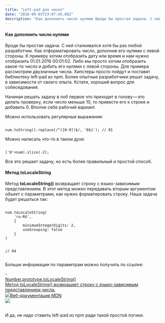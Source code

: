 ```yaml
---
title: "Left-pad для чисел"
date: "2016-09-03T23:07:45.00Z"
description: "Как дополнить число нулями Вроде бы простая задача. С ней сталкивался хотя бы раз любой разработчик. Как отформатировать число, "
---
```


<h4 id="-">Как дополнить число нулями</h4><p>Вроде бы простая задача. С ней сталкивался хотя бы раз любой разработчик. Как отформатировать число, дополнив его нулями с левой стороны. К примеру хотим отобразить дату или время и нам нужно отобразить 01.01.2016 00:01:02. Либо мы просто хотим отобразить какое-то число и добить его нулями с левой стороны. Для примера рассмотрим двузначные числа. Хипстеры просто пойдут и поставят библиотеку left-pad из npm. Более опытные разработчики решат задачу, в зависимости от своего опыта. Кстати, хороший вопрос для собеседования.</p><p>Начиная решать задачу в лоб первое что приходит в голову — это делать проверку, если число меньше 10, то привести его к строке и добавить 0. Вполне себе рабочий вариант.</p><p>Можно использовать регулярные выражения:</p><pre><code class="language-javascript">
num.toString().replace(/^([0-9])$/, '0$1'); // 01
</code></pre><p>Можно написать что-то в таком духе:</p><pre><code class="language-javascript">
('0'+num).slice(-2);
</code></pre><p>Все это решает задачу, но есть более правильный и простой способ.</p><h4 id="-tolocalestring">Метод toLocaleString</h4><p>Метод <strong><strong>toLocaleString()</strong></strong> возвращает строку с языко-зависимым представлением. В этот метод можно передавать вторым аргументом объект с параметрами, как нужно форматировать строку. Наша задача будет решаться так:</p><pre><code class="language-javascript">
num.toLocaleString(
    'ru-RU',
    {
        minimumIntegerDigits: 2,
        useGrouping: false
    }
)

// 04</code></pre><p>Больше информации по параметрам можно получить по ссылке:</p>- <a class="kg-bookmark-container" href="https://developer.mozilla.org/ru/docs/Web/JavaScript/Reference/Global_Objects/Number/toLocaleString"><div class="kg-bookmark-content"><div class="kg-bookmark-title">Number.prototype.toLocaleString()</div><div class="kg-bookmark-description">Метод toLocaleString() возвращает строку с языко-зависимым представлением числа.</div><div class="kg-bookmark-metadata"><img class="kg-bookmark-icon" src="https://developer.mozilla.org/static/img/favicon144.e7e21ca263ca.png"><span class="kg-bookmark-publisher">Веб-документация MDN</span></div></div><div class="kg-bookmark-thumbnail"><img src="https://developer.mozilla.org/static/img/opengraph-logo.72382e605ce3.png"></div></a> <br/>
<p>И да, не надо ставить left-pad из npm ради такой простой логики.</p>

